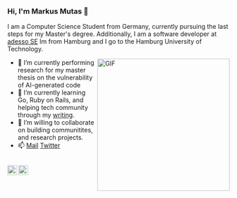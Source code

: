 ### Hi, I'm Markus Mutas 👋

I am a Computer Science Student from Germany, currently pursuing the last steps for my Master's degree. 
Additionally, I am a software developer at [adesso SE](https://adesso.de)
Im from Hamburg and I go to the Hamburg University of Technology.

<img align="right" alt="GIF" height="300px" width="300px" src="./assets/hellothere" />

- 🔭 I’m currently performing research for my master thesis on the vulnerability of AI-generated code
- 🌱 I’m currently learning Go, Ruby on Rails, and helping tech community through my [writing](https://medium.com/@shubhamkrai123).
- 👯 I’m willing to collaborate on building communitites, and research projects.
- 📫 [Mail](mailto:markus@mutas.dev) [Twitter](https://twitter.com/mutasdev)


<br>
<a href="https://twitter.com/mutasDev">
  <img align="left" alt="Markus Mutas | Twitter" width="22px" src="https://cdn.jsdelivr.net/npm/simple-icons@v3/icons/twitter.svg" />
</a>
<a href="https://www.linkedin.com/in/markus-mutas-6a735a174/">
  <img align="left" alt="Markus' LinkedIN" width="22px" src="https://cdn.jsdelivr.net/npm/simple-icons@v3/icons/linkedin.svg" />
</a>
